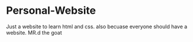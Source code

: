 # Personal-Website
Just a website to learn html and css.
also becuase everyone should have a website.
MR.d the goat
